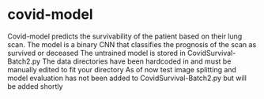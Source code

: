 # covid-model

Covid-model predicts the survivability of the patient based on their lung scan. The model is a binary CNN that classifies the prognosis of the scan as survived or deceased
The untrained model is stored in CovidSurvival-Batch2.py
The data directories have been hardcoded in and must be manually edited to fit your directory
As of now test image splitting and model evaluation has not been added to CovidSurvival-Batch2.py but will be added shortly
